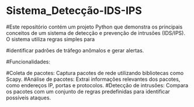 # Sistema_Detecção-IDS-IPS
#Este repositório contém um projeto Python que demonstra os principais conceitos de um sistema de detecção e prevenção de intrusões (IDS/IPS). O sistema utiliza regras simples para 

#identificar padrões de tráfego anômalos e gerar alertas.

#Funcionalidades:

#Coleta de pacotes: Captura pacotes de rede utilizando bibliotecas como Scapy.
#Análise de pacotes: Extrai informações relevantes dos pacotes, como endereços IP, portas e protocolos.
#Detecção de intrusões: Compara os pacotes com um conjunto de regras predefinidas para identificar possíveis ataques.
